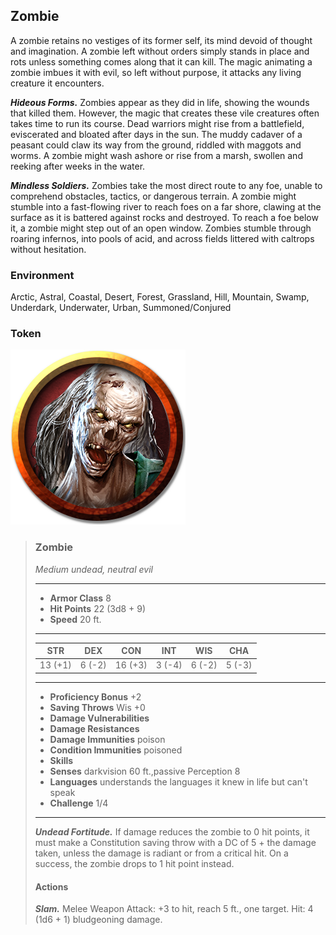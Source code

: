 ## Zombie
A zombie retains no vestiges of its former self, its mind devoid of thought and imagination. A zombie left without orders simply stands in place and rots unless something comes along that it can kill. The magic animating a zombie imbues it with evil, so left without purpose, it attacks any living creature it encounters.

***Hideous Forms.*** Zombies appear as they did in life, showing the wounds that killed them. However, the magic that creates these vile creatures often takes time to run its course. Dead warriors might rise from a battlefield, eviscerated and bloated after days in the sun. The muddy cadaver of a peasant could claw its way from the ground, riddled with maggots and worms. A zombie might wash ashore or rise from a marsh, swollen and reeking after weeks in the water.

***Mindless Soldiers.*** Zombies take the most direct route to any foe, unable to comprehend obstacles, tactics, or dangerous terrain. A zombie might stumble into a fast-flowing river to reach foes on a far shore, clawing at the surface as it is battered against rocks and destroyed. To reach a foe below it, a zombie might step out of an open window. Zombies stumble through roaring infernos, into pools of acid, and across fields littered with caltrops without hesitation.

### Environment
Arctic, Astral, Coastal, Desert, Forest, Grassland, Hill, Mountain, Swamp, Underdark, Underwater, Urban,  Summoned/Conjured

### Token
![](Zombie-Token.png)

>### Zombie
>*Medium undead, neutral evil*
>___
>- **Armor Class** 8
>- **Hit Points** 22 (3d8 + 9)
>- **Speed** 20 ft.
>___
>|**STR**|**DEX**|**CON**|**INT**|**WIS**|**CHA**|
>|:---:|:---:|:---:|:---:|:---:|:---:|
>|13 (+1)|6 (-2)|16 (+3)|3 (-4)|6 (-2)|5 (-3)|
>
>___
>- **Proficiency Bonus** +2
>- **Saving Throws** Wis +0
>- **Damage Vulnerabilities** 
>- **Damage Resistances** 
>- **Damage Immunities** poison
>- **Condition Immunities** poisoned
>- **Skills** 
>- **Senses** darkvision 60 ft.,passive Perception 8
>- **Languages** understands the languages it knew in life but can't speak
>- **Challenge** 1/4
>___
>***Undead Fortitude.*** If damage reduces the zombie to 0 hit points, it must make a Constitution saving throw with a DC of 5 + the damage taken, unless the damage is radiant or from a critical hit. On a success, the zombie drops to 1 hit point instead.
>
>#### Actions
>***Slam.*** Melee Weapon Attack: +3 to hit, reach 5 ft., one target. Hit: 4 (1d6 + 1) bludgeoning damage.
>
